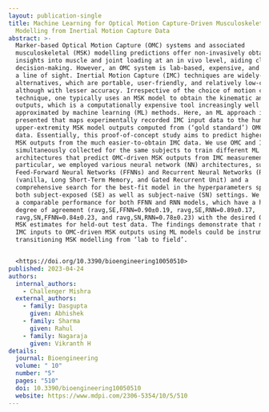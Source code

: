 ```yaml
---
layout: publication-single
title: Machine Learning for Optical Motion Capture-Driven Musculoskeletal
  Modelling from Inertial Motion Capture Data
abstract: >-
  Marker-based Optical Motion Capture (OMC) systems and associated
  musculoskeletal (MSK) modelling predictions offer non-invasively obtainable
  insights into muscle and joint loading at an in vivo level, aiding clinical
  decision-making. However, an OMC system is lab-based, expensive, and requires
  a line of sight. Inertial Motion Capture (IMC) techniques are widely-used
  alternatives, which are portable, user-friendly, and relatively low-cost,
  although with lesser accuracy. Irrespective of the choice of motion capture
  technique, one typically uses an MSK model to obtain the kinematic and kinetic
  outputs, which is a computationally expensive tool increasingly well
  approximated by machine learning (ML) methods. Here, an ML approach is
  presented that maps experimentally recorded IMC input data to the human
  upper-extremity MSK model outputs computed from (‘gold standard’) OMC input
  data. Essentially, this proof-of-concept study aims to predict higher-quality
  MSK outputs from the much easier-to-obtain IMC data. We use OMC and IMC data
  simultaneously collected for the same subjects to train different ML
  architectures that predict OMC-driven MSK outputs from IMC measurements. In
  particular, we employed various neural network (NN) architectures, such as
  Feed-Forward Neural Networks (FFNNs) and Recurrent Neural Networks (RNNs)
  (vanilla, Long Short-Term Memory, and Gated Recurrent Unit) and a
  comprehensive search for the best-fit model in the hyperparameters space in
  both subject-exposed (SE) as well as subject-naive (SN) settings. We observed
  a comparable performance for both FFNN and RNN models, which have a high
  degree of agreement (ravg,SE,FFNN=0.90±0.19, ravg,SE,RNN=0.89±0.17,
  ravg,SN,FFNN=0.84±0.23, and ravg,SN,RNN=0.78±0.23) with the desired OMC-driven
  MSK estimates for held-out test data. The findings demonstrate that mapping
  IMC inputs to OMC-driven MSK outputs using ML models could be instrumental in
  transitioning MSK modelling from ‘lab to field’.


  <https://doi.org/10.3390/bioengineering10050510>
published: 2023-04-24
authors:
  internal_authors:
    - Challenger Mishra
  external_authors:
    - family: Dasgupta
      given: Abhishek
    - family: Sharma
      given: Rahul
    - family: Nagaraja
      given: Vikranth H
details:
  journal: Bioengineering
  volume: " 10"
  number: "5"
  pages: "510"
  doi: 10.3390/bioengineering10050510
  website: https://www.mdpi.com/2306-5354/10/5/510
---
```

